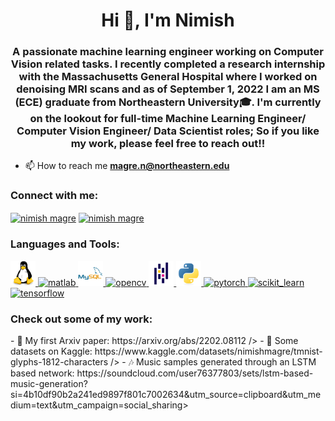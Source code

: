<h1 align="center">Hi 👋, I'm Nimish</h1>
<h3 align="center">A passionate machine learning engineer working on Computer Vision related tasks. I recently completed a research internship with the Massachusetts General Hospital where I worked on denoising MRI scans and as of September 1, 2022 I am an MS (ECE) graduate from Northeastern University🎓. I'm currently on the lookout for full-time Machine Learning Engineer/ Computer Vision Engineer/ Data Scientist roles; So if you like my work, please feel free to reach out!! </h3>

- 📫 How to reach me **magre.n@northeastern.edu**

<h3 align="left">Connect with me:</h3>
<p align="left">
<a href="https://linkedin.com/in/nimish magre" target="blank"><img align="center" src="https://raw.githubusercontent.com/rahuldkjain/github-profile-readme-generator/master/src/images/icons/Social/linked-in-alt.svg" alt="nimish magre" height="30" width="40" /></a>
<a href="https://kaggle.com/nimish magre" target="blank"><img align="center" src="https://raw.githubusercontent.com/rahuldkjain/github-profile-readme-generator/master/src/images/icons/Social/kaggle.svg" alt="nimish magre" height="30" width="40" /></a>
</p>

<h3 align="left">Languages and Tools:</h3>
<p align="left"> <a href="https://www.linux.org/" target="_blank" rel="noreferrer"> <img src="https://raw.githubusercontent.com/devicons/devicon/master/icons/linux/linux-original.svg" alt="linux" width="40" height="40"/> </a> <a href="https://www.mathworks.com/" target="_blank" rel="noreferrer"> <img src="https://upload.wikimedia.org/wikipedia/commons/2/21/Matlab_Logo.png" alt="matlab" width="40" height="40"/> </a> <a href="https://www.mysql.com/" target="_blank" rel="noreferrer"> <img src="https://raw.githubusercontent.com/devicons/devicon/master/icons/mysql/mysql-original-wordmark.svg" alt="mysql" width="40" height="40"/> </a> <a href="https://opencv.org/" target="_blank" rel="noreferrer"> <img src="https://www.vectorlogo.zone/logos/opencv/opencv-icon.svg" alt="opencv" width="40" height="40"/> </a> <a href="https://pandas.pydata.org/" target="_blank" rel="noreferrer"> <img src="https://raw.githubusercontent.com/devicons/devicon/2ae2a900d2f041da66e950e4d48052658d850630/icons/pandas/pandas-original.svg" alt="pandas" width="40" height="40"/> </a> <a href="https://www.python.org" target="_blank" rel="noreferrer"> <img src="https://raw.githubusercontent.com/devicons/devicon/master/icons/python/python-original.svg" alt="python" width="40" height="40"/> </a> <a href="https://pytorch.org/" target="_blank" rel="noreferrer"> <img src="https://www.vectorlogo.zone/logos/pytorch/pytorch-icon.svg" alt="pytorch" width="40" height="40"/> </a> <a href="https://scikit-learn.org/" target="_blank" rel="noreferrer"> <img src="https://upload.wikimedia.org/wikipedia/commons/0/05/Scikit_learn_logo_small.svg" alt="scikit_learn" width="40" height="40"/> </a> <a href="https://www.tensorflow.org" target="_blank" rel="noreferrer"> <img src="https://www.vectorlogo.zone/logos/tensorflow/tensorflow-icon.svg" alt="tensorflow" width="40" height="40"/> </a> </p>


<h3 align="left">Check out some of my work:</h3>
<p align="left">
- 📜 My first Arxiv paper: https://arxiv.org/abs/2202.08112 />
- 📢 Some datasets on Kaggle: https://www.kaggle.com/datasets/nimishmagre/tmnist-glyphs-1812-characters />
- 🎶  Music samples generated through an LSTM based network: https://soundcloud.com/user76377803/sets/lstm-based-music-generation?si=4b10df90b2a241ed9897f801c7002634&utm_source=clipboard&utm_medium=text&utm_campaign=social_sharing>
  </p>
